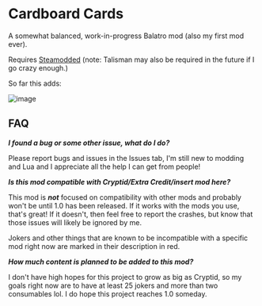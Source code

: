 # Cardboard Cards

A somewhat balanced, work-in-progress Balatro mod (also my first mod ever).

Requires [Steamodded](https://github.com/Steamodded/smods) (note: Talisman may also be required in the future if I go crazy enough.)

So far this adds:

![image](https://github.com/user-attachments/assets/0289fba2-9a02-4d8e-9f07-a42b8f3b0a86)

## FAQ

***I found a bug or some other issue, what do I do?***

Please report bugs and issues in the Issues tab, I'm still new to modding and Lua and I appreciate all the help I can get from people!

***Is this mod compatible with Cryptid/Extra Credit/insert mod here?***

This mod is ***not*** focused on compatibility with other mods and probably won't be until 1.0 has been released. If it works with the mods you use, that's great! If it doesn't, then feel free to report the crashes, but know that those issues will likely be ignored by me.

Jokers and other things that are known to be incompatible with a specific mod right now are marked in their description in red.

***How much content is planned to be added to this mod?***

I don't have high hopes for this project to grow as big as Cryptid, so my goals right now are to have at least 25 jokers and more than two consumables lol.
I do hope this project reaches 1.0 someday.
